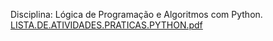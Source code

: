 Disciplina: Lógica de Programação e Algoritmos com Python.
[LISTA.DE.ATIVIDADES.PRATICAS.PYTHON.pdf](https://github.com/Jvbcarv/pythonProject/files/10017016/LISTA.DE.ATIVIDADES.PRATICAS.PYTHON.pdf)


